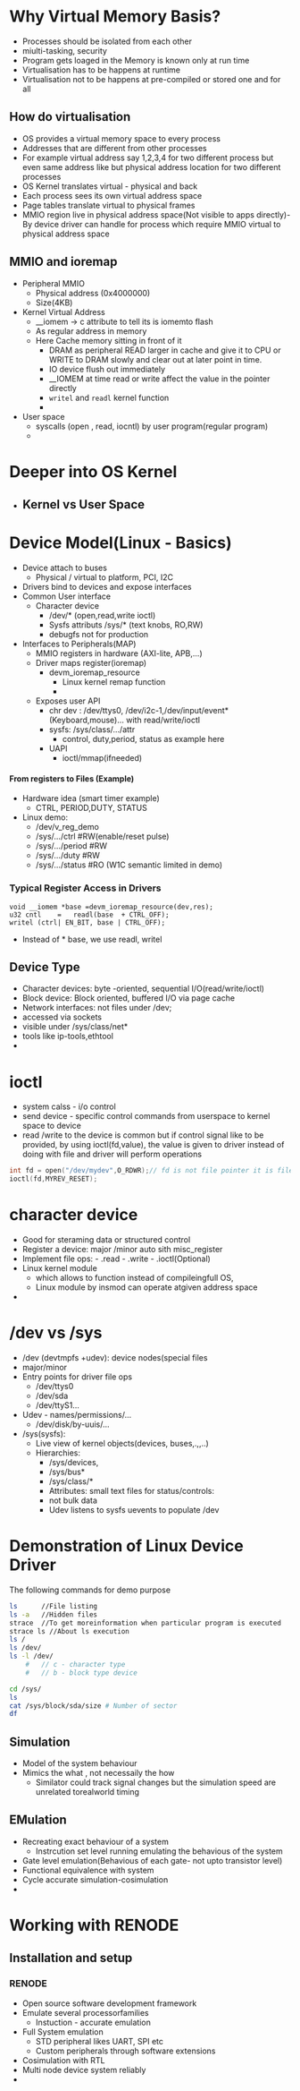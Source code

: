 # Why Virtual Memory Basis?
- Processes should be isolated from each other
- miulti-tasking, security
- Program gets loaged in the Memory is known only at run time
- Virtualisation has to be happens at runtime
- Virtualisation not to be happens at pre-compiled or stored one and for all

## How do virtualisation 
- OS provides a virtual memory space to every process
- Addresses that are different from other processes
- For example virtual address say 1,2,3,4 for two different process but even same address like but physical address location for two different processes
- OS Kernel translates virtual - physical and back
- Each process sees its own virtual address space
- Page tables translate virtual to physical frames
- MMIO region live in physical address space(Not visible to apps directly)- By device driver can handle for process which require MMIO virtual to physical address space


## MMIO and ioremap
- Peripheral MMIO
  - Physical address (0x4000000)
  - Size(4KB)
- Kernel Virtual Address
  - __iomem   -> c attribute to tell its is iomemto flash 
  - As regular address in memory
  - Here Cache memory sitting in front of it
    - DRAM as peripheral READ larger in cache and give it to CPU or WRITE to DRAM slowly and clear out at later point in time.
    - IO device flush out immediately
    - __IOMEM at time read or write affect the value in the pointer directly
    - `writel` and `readl` kernel function
    - 
- User space
  - syscalls (open , read, iocntl) by user program(regular program)
  -  
# Deeper into OS Kernel
- Kernel vs User Space
  - 

# Device Model(Linux - Basics)
-   Device attach to buses
    -   Physical / virtual to platform, PCI, I2C
-   Drivers bind to devices and expose interfaces
-   Common User interface
    -   Character device
        -   /dev/*   (open,read,write ioctl)
        -   Sysfs attributs /sys/*   (text knobs, RO,RW)
        -   debugfs not for production
-   Interfaces to Peripherals(MAP)
    -   MMIO registers in hardware (AXI-lite, APB,...)
    -   Driver maps register(ioremap)
        -   devm_ioremap_resource
            -   Linux kernel remap function
            -   
    -   Exposes user API
        -   chr dev : /dev/ttys0, /dev/i2c-1,/dev/input/event*(Keyboard,mouse)...  with read/write/ioctl
        -   sysfs: /sys/class/.../attr 
            -   control, duty,period, status as example here
        -   UAPI 
            -   ioctl/mmap(ifneeded)
#### From registers to Files (Example)
- Hardware idea (smart timer example)
  - CTRL, PERIOD,DUTY, STATUS
- Linux demo:
  - /dev/v_reg_demo 
  - /sys/.../ctrl       #RW(enable/reset pulse)
  - /sys/.../period     #RW
  - /sys/.../duty       #RW
  - /sys/.../status     #RO (W1C semantic limited in demo)
### Typical Register Access in Drivers
```pseudocode
void __iomem *base =devm_ioremap_resource(dev,res);
u32 cntl    =   readl(base  + CTRL_OFF);
writel (ctrl| EN_BIT, base | CTRL_OFF);
```
-    Instead of * base, we use readl, writel

## Device Type
-   Character devices: byte -oriented, sequential I/O(read/write/ioctl)
-   Block device: Block oriented, buffered I/O via page cache 
-   Network interfaces: not files under /dev; 
-   accessed via sockets
-   visible under /sys/class/net*
-   tools like ip-tools,ethtool
-   

# ioctl
-   system calss - i/o control
-   send device - specific control commands from userspace to kernel space to device
-   read /write to the device is common but if control signal like to be provided, by using ioctl(fd,value), the value is given to driver instead of doing with file and driver will perform operations

```c
int fd = open("/dev/mydev",O_RDWR);// fd is not file pointer it is file descripter
ioctl(fd,MYREV_RESET);
```
# character device
-   Good for steraming data or structured control
-   Register a device: major /minor auto sith misc_register
-   Implement file ops: 
                -   .read
                -   .write
                -   .ioctl(Optional)
-   Linux kernel module 
    -   which allows to function instead of compileingfull OS, 
    -   Linux module by insmod can operate atgiven address space
-   
# /dev vs /sys
- /dev  (devtmpfs +udev): device nodes(special files
- major/minor
- Entry points for driver file ops
  - /dev/ttys0
  - /dev/sda
  - /dev/ttyS1...
- Udev - names/permissions/... 
  - /dev/disk/by-uuis/...
- /sys(sysfs):
  - Live view of kernel objects(devices, buses,.,,..)
  - Hierarchies:
    - /sys/devices,
    - /sys/bus*
    - /sys/class/*
    - Attributes: small text files for status/controls:
    - not bulk data
    - Udev listens to sysfs uevents to populate /dev


# Demonstration of Linux Device Driver
The following commands for demo purpose
```bash shell
ls      //File listing 
ls -a   //Hidden files
strace  //To get moreinformation when particular program is executed
strace ls //About ls execution
ls /
ls /dev/
ls -l /dev/
    #   // c - character type
    #   // b - block type device

cd /sys/
ls
cat /sys/block/sda/size # Number of sector
df
```


## Simulation 
- Model of the system behaviour
- Mimics the what , not necessaily the how
  - Similator could track signal changes but the simulation speed are unrelated torealworld timing
## EMulation
-  Recreating exact behaviour of a system
   -  Instrcution set level running emulating the behavious of the system
-  Gate level emulation(Behavious of each gate- not upto transistor level)
-  Functional equivalence with system
-  Cycle accurate simulation-cosimulation
-  



# Working with RENODE 
## Installation and setup
### RENODE
- Open source software development framework
- Emulate several processorfamilies
  - Instuction - accurate emulation
- Full System emulation
  - STD peripheral likes UART, SPI etc
  - Custom peripherals through software extensions
- Cosimulation with RTL
- Multi node device system reliably
- 